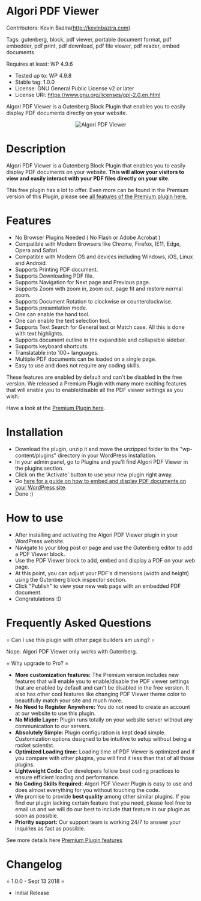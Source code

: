 # Algori PDF Viewer

Contributors: Kevin Bazira(http://kevinbazira.com)

Tags: gutenberg, block, pdf viewer, portable document format, pdf embedder, pdf print, pdf download, pdf file viewer, pdf reader, embed documents

Requires at least: WP 4.9.6
* Tested up to: WP 4.9.8
* Stable tag: 1.0.0
* License: GNU General Public License v2 or later
* License URI: https://www.gnu.org/licenses/gpl-2.0.en.html

Algori PDF Viewer is a Gutenberg Block Plugin that enables you to easily display PDF documents directly on your website.

<p align="center">
  <img src="https://ps.w.org/algori-pdf-viewer/assets/screenshot-1.gif" alt="Algori PDF Viewer">
</p>

# Description 

Algori PDF Viewer is a Gutenberg Block Plugin that enables you to easily display PDF documents on your website. **This will allow your visitors to view and easily interact with your PDF files directly on your site**.

This free plugin has a lot to offer. Even more can be found in the Premium version of this Plugin, please see [all features of the Premium plugin here](http://www.kevinbazira.com/blog/article/algori-pdf-viewer-pro-for-wordpress-gutenberg#features),

# Features

* No Browser Plugins Needed ( No Flash or Adobe Acrobat )
* Compatible with Modern Browsers like Chrome, Firefox, IE11, Edge, Opera and Safari.
* Compatible with Modern OS and devices including Windows, iOS, Linux and Android.
* Supports Printing PDF document.
* Supports Downloading PDF file.
* Supports Navigation for Next page and Previous page.
* Supports Zoom with zoom in, zoom out, page fit and restore normal zoom.
* Supports Document Rotation to clockwise or counterclockwise.
* Supports presentation mode.
* One can enable the hand tool.
* One can enable the text selection tool.
* Supports Text Search for General text or Match case. All this is done with text highlights.
* Supports document outline in the expandible and collapsible sidebar.
* Supports keyboard shortcuts.
* Translatable into 100+ languages.
* Multiple PDF documents can be loaded on a single page.
* Easy to use and does not require any coding skills.

These features are enabled by default and can't be disabled in the free version. We released a Premium Plugin with many more exciting features that will enable you to enable/disable all the PDF viewer settings as you wish.

Have a look at the [Premium Plugin here](http://www.kevinbazira.com/blog/article/algori-pdf-viewer-pro-for-wordpress-gutenberg).

# Installation

* Download the plugin, unzip it and move the unzipped folder to the "wp-content/plugins" directory in your WordPress installation.
* In your admin panel, go to Plugins and you'll find Algori PDF Viewer in the plugins section.
* Click on the 'Activate' button to use your new plugin right away.
* Go [here for a guide on how to embed and display PDF documents on your WordPress site](http://www.kevinbazira.com/blog/article/algori-pdf-viewer-pro-for-wordpress-gutenberg#documentation).
* Done :)

# How to use 

* After installing and activating the Algori PDF Viewer plugin in your WordPress website.
* Navigate to your blog post or page and use the Gutenberg editor to add a PDF Viewer block.
* Use the PDF Viewer block to add, embed and display a PDF on your web page.
* At this point, you can adjust your PDF's dimensions (width and height) using the Gutenberg block inspector section.
* Click "Publish" to view your new web page with an embedded PDF document.
* Congratulations :D

# Frequently Asked Questions

= Can I use this plugin with other page builders am using? =

Nope. Algori PDF Viewer only works with Gutenberg.

= Why upgrade to Pro? =

* **More customization features:** The Premium version includes new features that will enable you to enable/disable the PDF viewer settings that are enabled by default and can't be disabled in the free version. It also has other cool features like changing PDF Viewer theme color to beautifully match your site and much more.
* **No Need to Register Anywhere:** You do not need to create an account at our website to use this plugin.
* **No Middle Layer:** Plugin runs totally on your website server without any communication to our servers.
* **Absolutely Simple:** Plugin configuration is kept dead simple. Customization options designed to be intuitive to setup without being a rocket scientist.
* **Optimized Loading time:** Loading time of PDF Viewer is optimized and if you compare with other plugins, you will find it less than that of all those plugins.
* **Lightweight Code:** Our developers follow best coding practices to ensure efficient loading and performance.
* **No Coding Skills Required:** Algori PDF Viewer Plugin is easy to use and does almost everything for you without touching the code.
* We promise to provide **best quality** among other similar plugins. If you find our plugin lacking certain feature that you need, please feel free to email us and we will do our best to include that feature in our plugin as soon as possible.
* **Priority support:** Our support team is working 24/7 to answer your inquiries as fast as possible.

See more details here [Premium Plugin features](http://www.kevinbazira.com/blog/article/algori-pdf-viewer-pro-for-wordpress-gutenberg)

# Changelog

= 1.0.0 - Sept 13 2018 =
* Initial Release

